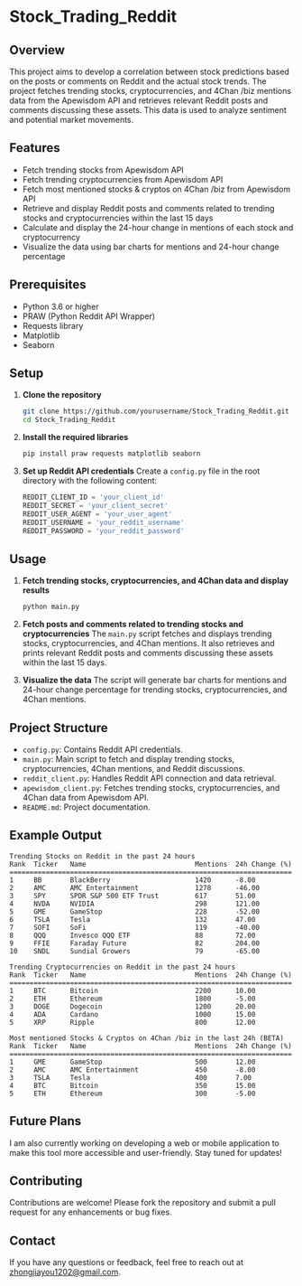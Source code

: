 # Stock_Trading_Reddit

## Overview

This project aims to develop a correlation between stock predictions based on the posts or comments on Reddit and the actual stock trends. The project fetches trending stocks, cryptocurrencies, and 4Chan /biz mentions data from the Apewisdom API and retrieves relevant Reddit posts and comments discussing these assets. This data is used to analyze sentiment and potential market movements.

## Features

- Fetch trending stocks from Apewisdom API
- Fetch trending cryptocurrencies from Apewisdom API
- Fetch most mentioned stocks & cryptos on 4Chan /biz from Apewisdom API
- Retrieve and display Reddit posts and comments related to trending stocks and cryptocurrencies within the last 15 days
- Calculate and display the 24-hour change in mentions of each stock and cryptocurrency
- Visualize the data using bar charts for mentions and 24-hour change percentage

## Prerequisites

- Python 3.6 or higher
- PRAW (Python Reddit API Wrapper)
- Requests library
- Matplotlib
- Seaborn

## Setup

1. **Clone the repository**
    ```sh
    git clone https://github.com/yourusername/Stock_Trading_Reddit.git
    cd Stock_Trading_Reddit
    ```

2. **Install the required libraries**
    ```sh
    pip install praw requests matplotlib seaborn
    ```

3. **Set up Reddit API credentials**
    Create a `config.py` file in the root directory with the following content:
    ```python
    REDDIT_CLIENT_ID = 'your_client_id'
    REDDIT_SECRET = 'your_client_secret'
    REDDIT_USER_AGENT = 'your_user_agent'
    REDDIT_USERNAME = 'your_reddit_username'
    REDDIT_PASSWORD = 'your_reddit_password'
    ```

## Usage

1. **Fetch trending stocks, cryptocurrencies, and 4Chan data and display results**
    ```sh
    python main.py
    ```

2. **Fetch posts and comments related to trending stocks and cryptocurrencies**
    The `main.py` script fetches and displays trending stocks, cryptocurrencies, and 4Chan mentions. It also retrieves and prints relevant Reddit posts and comments discussing these assets within the last 15 days.

3. **Visualize the data**
    The script will generate bar charts for mentions and 24-hour change percentage for trending stocks, cryptocurrencies, and 4Chan mentions.

## Project Structure

- `config.py`: Contains Reddit API credentials.
- `main.py`: Main script to fetch and display trending stocks, cryptocurrencies, 4Chan mentions, and Reddit discussions.
- `reddit_client.py`: Handles Reddit API connection and data retrieval.
- `apewisdom_client.py`: Fetches trending stocks, cryptocurrencies, and 4Chan data from Apewisdom API.
- `README.md`: Project documentation.

## Example Output

```plaintext
Trending Stocks on Reddit in the past 24 hours
Rank  Ticker   Name                           Mentions  24h Change (%) 
======================================================================
1     BB       BlackBerry                     1420      -8.00           
2     AMC      AMC Entertainment              1278      -46.00          
3     SPY      SPDR S&P 500 ETF Trust         617       51.00           
4     NVDA     NVIDIA                         298       121.00          
5     GME      GameStop                       228       -52.00          
6     TSLA     Tesla                          132       47.00           
7     SOFI     SoFi                           119       -40.00          
8     QQQ      Invesco QQQ ETF                88        72.00           
9     FFIE     Faraday Future                 82        204.00          
10    SNDL     Sundial Growers                79        -65.00          

Trending Cryptocurrencies on Reddit in the past 24 hours
Rank  Ticker   Name                           Mentions  24h Change (%) 
======================================================================
1     BTC      Bitcoin                        2200      10.00           
2     ETH      Ethereum                       1800      -5.00           
3     DOGE     Dogecoin                       1200      20.00          
4     ADA      Cardano                        1000      15.00           
5     XRP      Ripple                         800       12.00          

Most mentioned Stocks & Cryptos on 4Chan /biz in the last 24h (BETA)
Rank  Ticker   Name                           Mentions  24h Change (%) 
======================================================================
1     GME      GameStop                       500       12.00           
2     AMC      AMC Entertainment              450       -8.00           
3     TSLA     Tesla                          400       7.00            
4     BTC      Bitcoin                        350       15.00           
5     ETH      Ethereum                       300       -5.00           
```

## Future Plans
I am also currently working on developing a web or mobile application to make this tool more accessible and user-friendly. Stay tuned for updates!

## Contributing
Contributions are welcome! Please fork the repository and submit a pull request for any enhancements or bug fixes.

## Contact
If you have any questions or feedback, feel free to reach out at zhongjiayou1202@gmail.com.